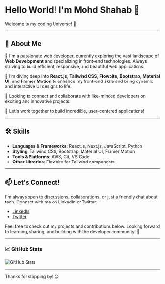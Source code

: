 # Hello World! I'm Mohd Shahab 👋

Welcome to my coding Universe! 🌌

---

## 🚀 About Me

👀 I'm a passionate web developer, currently exploring the vast landscape of **Web Development** and specializing in front-end technologies. Always striving to build efficient, responsive, and beautiful web applications.

🌱 I’m diving deep into **React.js**, **Tailwind CSS**, **Flowbite**, **Bootstrap**, **Material UI**, and **Framer Motion** to enhance my front-end skills and bring dynamic and interactive UI designs to life.

💞 Looking to connect and collaborate with like-minded developers on exciting and innovative projects.

🥅 Let's work together to build incredible, user-centered applications!

---

## 🛠 Skills

- **Languages & Frameworks**: React.js, Next.js, JavaScript, Python
- **Styling**: Tailwind CSS, Bootstrap, Material UI, Framer Motion
- **Tools & Platforms**: AWS, Git, VS Code
- **Other Libraries**: Flowbite for Tailwind components

---

## 📫 Let's Connect!

I'm always open to discussions, collaborations, or just a friendly chat about tech. Connect with me on LinkedIn or Twitter:

- [LinkedIn](https://www.linkedin.com/in/mohd-shahab-249281208)
- [Twitter](https://twitter.com/Shahab_786_)

Feel free to check out my projects and contributions below. Looking forward to learning, sharing, and building with the developer community! 🚀

---

### 📈 GitHub Stats

![GitHub Stats](https://github-readme-stats.vercel.app/api?username=gitshahab&show_icons=true&hide_border=true&theme=tokyonight)

---

Thanks for stopping by! 😊


<!--
**gitshahab/gitshahab** is a ✨ _special_ ✨ repository because its `README.md` (this file) appears on your GitHub profile.

Here are some ideas to get you started:

- 🔭 I’m currently working on ...
- 🌱 I’m currently learning ...
- 👯 I’m looking to collaborate on ...
- 🤔 I’m looking for help with ...
- 💬 Ask me about ...
- 📫 How to reach me: ...
- 😄 Pronouns: ...
- ⚡ Fun fact: ...
-->
